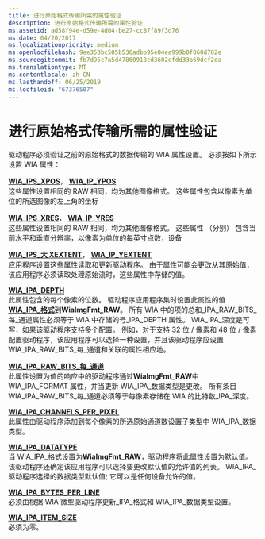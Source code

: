 ```yaml
---
title: 进行原始格式传输所需的属性验证
description: 进行原始格式传输所需的属性验证
ms.assetid: ad58f94e-d59e-4d04-be27-cc87f89f3d76
ms.date: 04/20/2017
ms.localizationpriority: medium
ms.openlocfilehash: 9ee353bc505b536adbb95e04ea999b0f060d782e
ms.sourcegitcommit: fb7d95c7a5d47860918cd3602efdd33b69dcf2da
ms.translationtype: MT
ms.contentlocale: zh-CN
ms.lasthandoff: 06/25/2019
ms.locfileid: "67376507"
---
```

# <a name="property-validation-for-raw-format-transfers"></a>进行原始格式传输所需的属性验证


驱动程序必须验证之前的原始格式的数据传输的 WIA 属性设置。 必须按如下所示设置 WIA 属性：

<a href="" id="wia-ips-xpos--wia-ips-ypos"></a>[**WIA\_IPS\_XPOS**](https://docs.microsoft.com/windows-hardware/drivers/image/wia-ips-xpos)， [ **WIA\_IP\_YPOS**](https://docs.microsoft.com/windows-hardware/drivers/image/wia-ips-ypos)  
这些属性设置相同的 RAW 相同，均为其他图像格式。 这些属性包含以像素为单位的所选图像的左上角的坐标

<a href="" id="wia-ips-xres--wia-ips-yres"></a>[**WIA\_IPS\_XRES**](https://docs.microsoft.com/windows-hardware/drivers/image/wia-ips-xres)， [ **WIA\_IP\_YRES**](https://docs.microsoft.com/windows-hardware/drivers/image/wia-ips-yres)  
这些属性设置相同的 RAW 相同，均为其他图像格式。 这些属性 （分别） 包含当前水平和垂直分辨率，以像素为单位的每英寸点数，设备

<a href="" id="wia-ips-xextent--wia-ips-yextent"></a>[**WIA\_IPS\_大 XEXTENT**](https://docs.microsoft.com/windows-hardware/drivers/image/wia-ips-xextent)， [ **WIA\_IP\_YEXTENT**](https://docs.microsoft.com/windows-hardware/drivers/image/wia-ips-yextent)  
应用程序设置这些属性读取和更新驱动程序。 由于属性可能会更改从其原始值，该应用程序必须读取处理原始流时，这些属性中存储的值。

<a href="" id="wia-ipa-depth"></a>[**WIA\_IPA\_DEPTH**](https://docs.microsoft.com/windows-hardware/drivers/image/wia-ipa-depth)  
此属性包含的每个像素的位数。 驱动程序应用程序集时设置此属性的值[ **WIA\_IPA\_格式**](https://docs.microsoft.com/windows-hardware/drivers/image/wia-ipa-format)到**WiaImgFmt\_RAW**。 所有 WIA 中的项的总和\_IPA\_RAW\_BITS\_每\_通道属性必须等于 WIA 中存储的号\_IPA\_DEPTH 属性。 WIA\_IPA\_深度是可写，如果该驱动程序支持多个配置。 例如，对于支持 32 位 / 像素和 48 位 / 像素配置驱动程序，该应用程序可以选择一种设置，并且该驱动程序应设置 WIA\_IPA\_RAW\_BITS\_每\_通道和关联的属性相应地。

<a href="" id="wia-ipa-raw-bits-per-channel"></a>[**WIA\_IPA\_RAW\_BITS\_每\_通道**](https://docs.microsoft.com/windows-hardware/drivers/image/wia-ipa-raw-bits-per-channel)  
此属性设置为值的响应中的驱动程序通过**WiaImgFmt\_RAW**中 WIA\_IPA\_FORMAT 属性，并当更新 WIA\_IPA\_数据类型是更改。 所有条目 WIA\_IPA\_RAW\_BITS\_每\_通道必须等于每像素存储在 WIA 的比特数\_IPA\_深度。

<a href="" id="wia-ipa-channels-per-pixel"></a>[**WIA\_IPA\_CHANNELS\_PER\_PIXEL**](https://docs.microsoft.com/windows-hardware/drivers/image/wia-ipa-channels-per-pixel)  
此属性由驱动程序添加到每个像素的所选原始通道数设置子类型中 WIA\_IPA\_数据类型。

<a href="" id="wia-ipa-datatype"></a>[**WIA\_IPA\_DATATYPE**](https://docs.microsoft.com/windows-hardware/drivers/image/wia-ipa-datatype)  
当 WIA\_IPA\_格式设置为**WiaImgFmt\_RAW**，驱动程序将此属性设置为默认值。 该驱动程序还确定该应用程序可以选择要更改默认值的允许值的列表。 WIA\_IPA\_驱动程序选择的数据类型默认值; 它可以是任何设备允许的值。

<a href="" id="wia-ipa-bytes-per-line"></a>[**WIA\_IPA\_BYTES\_PER\_LINE**](https://docs.microsoft.com/windows-hardware/drivers/image/wia-ipa-bytes-per-line)  
必须由根据 WIA 微型驱动程序更新\_IPA\_格式和 WIA\_IPA\_数据类型设置。

<a href="" id="wia-ipa-item-size"></a>[**WIA\_IPA\_ITEM\_SIZE**](https://docs.microsoft.com/windows-hardware/drivers/image/wia-ipa-item-size)  
必须为零。

 

 




